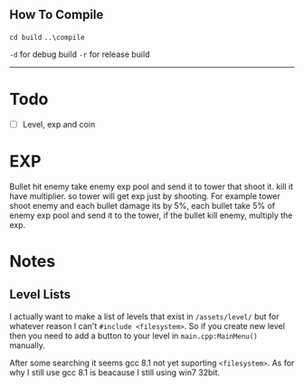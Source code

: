 ## How To Compile
`cd build`
`..\compile`

`-d` for debug build
`-r` for release build

--------------------
# Todo
- [ ] Level, exp and coin

# EXP
Bullet hit enemy take enemy exp pool and send it to tower that shoot it.
kill it have multiplier.
so tower will get exp just by shooting.
For example tower shoot enemy and each bullet damage its by 5%, each bullet take 5% of enemy exp pool and send it to the tower,
if the bullet kill enemy, multiply the exp.

# Notes
## Level Lists
I actually want to make a list of levels that exist in `/assets/level/` but for whatever reason I can't `#include <filesystem>`.
So if you create new level then you need to add a button to your level in `main.cpp:MainMenu()` manually.

After some searching it seems gcc 8.1 not yet suporting `<filesystem>`.
As for why I still use gcc 8.1 is beacause I still using win7 32bit.
